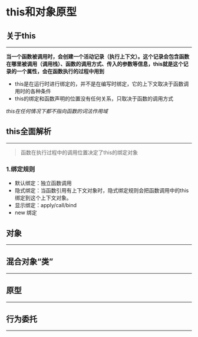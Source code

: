 # this和对象原型

## 关于this
---
**当一个函数被调用时，会创建一个活动记录（执行上下文）。这个记录会包含函数在哪里被调用（调用栈）、函数的调用方式、传入的参数等信息，this就是这个记录的一个属性，会在函数执行的过程中用到**

* this是在运行时进行绑定的，并不是在编写时绑定，它的上下文取决于函数调用时的各种条件
* this的绑定和函数声明的位置没有任何关系，只取决于函数的调用方式

*this在任何情况下都不指向函数的词法作用域*

## this全面解析
---
> 函数在执行过程中的调用位置决定了this的绑定对象

### 1.绑定规则
* 默认绑定：独立函数调用
* 隐式绑定：当函数引用有上下文对象时，隐式绑定规则会把函数调用中的this绑定到这个上下文对象。
* 显示绑定：apply/call/bind
* new 绑定

## 对象
---


## 混合对象“类”
---

## 原型
---

## 行为委托
---

